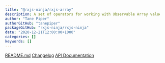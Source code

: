 ```yaml
---
title: "@rxjs-ninja/rxjs-array"
description: A set of operators for working with Observable Array values
author: "Tane Piper"
authorGitHub: "tanepiper"
packageGitHub: "rxjs-ninja/rxjs-ninja"
date: "2020-12-21T12:00:00+1000"
categories: []
keywords: []
---
```


[README.md](https://rxjs.ninja/pages/packages/array.html)
[Changelog](https://rxjs.ninja/pages/packages/array/changelog.html)
[API Documentation](https://rxjs.ninja/modules/array.html)
